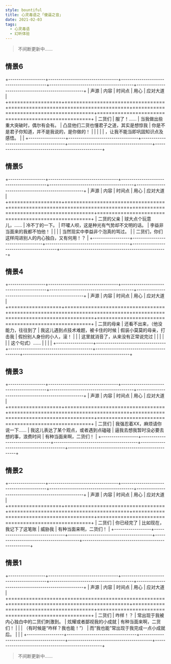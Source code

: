 ```yaml
---
style: bountiful
title: 心灵毒语之「傻逼之音」
date: 2021-02-03
tags:
  - 心灵毒语
  - 幻听体验
---
```


> 不间断更新中……

<div class="scenes">
<style>
@media only screen and (min-width: 1080px) {
  .markdown-body .scenes ~ table td { padding: 0.1em 0.3em; }
  .markdown-body .scenes ~ table th { width: calc(50% / 3); }
  .markdown-body .scenes ~ table th:first-of-type { width: 14%; }
  .markdown-body .scenes ~ table th:last-of-type, .markdown-body .scenes ~ table td:last-of-type { width: 36%; border-left: solid 1px #888; }
}
</style>
</div>

## 情景6

+------------------+----------------------------------+-----------------------------------------+-----------------------------------------+----------------------------------------------------+
| 声源             | 内容                             | 时间点                                  | 用心                                    | 应对大道                                           |
+==================+==================================+=========================================+=========================================+====================================================+
| 二货们           | 服了！……                       | 当我做出些重大突破时，偶尔有会有。      | 凸显他们二货也懂君子之道，其实是想惊我  | 你是不是君子你知道，并不是我说的，是你做的！       |
|                  |                                  |                                         | ，让我不能当即巩固知识点及感悟。        |                                                    |
+------------------+----------------------------------+-----------------------------------------+-----------------------------------------+----------------------------------------------------+


## 情景5

+------------------+----------------------------------+-----------------------------------------+-----------------------------------------+----------------------------------------------------+
| 声源             | 内容                             | 时间点                                  | 用心                                    | 应对大道                                           |
+==================+==================================+=========================================+=========================================+====================================================+
| 二货的父亲       | 球大点个玩意儿，……             | 冷不丁的一下。                          | 吓嚯人呗，这是种光有气势却不文明的话。  | 李益非当面来的我都不怕他！                         |
|                  |                                  | 当然现实中李益非个泡真的骂过。          |                                         | 二货们，你们这样闯进别人的内心独白，又有何用！？   |
+------------------+----------------------------------+-----------------------------------------+-----------------------------------------+----------------------------------------------------+

## 情景4

+------------------+----------------------------------+-----------------------------------------+-----------------------------------------+----------------------------------------------------+
| 声源             | 内容                             | 时间点                                  | 用心                                    | 应对大道                                           |
+==================+==================================+=========================================+=========================================+====================================================+
| 二货的母亲       | 还看不出来，（他没能力，往往到了 | 我这儿遇到点技术难题，被卡住的时候      | 假装小莫莫的母亲，打击我                | 假扮别人身份的小人，滚！                           |
|                  | 这里就消音了，从来没有正常说完过 |                                         |                                         |                                                    |
|                  | 这个句式）……                   |                                         |                                         |                                                    |
+------------------+----------------------------------+-----------------------------------------+-----------------------------------------+----------------------------------------------------+

## 情景3

+------------------+----------------------------------+-----------------------------------------+-----------------------------------------+----------------------------------------------------+
| 声源             | 内容                             | 时间点                                  | 用心                                    | 应对大道                                           |
+==================+==================================+=========================================+=========================================+====================================================+
| 二货们           | 我强忍着XX，麻烦请你说一下……   | 我这儿表达了某个观点，或者遇到点磕碰    | 逼我去想我暂时没必要去想的事，浪费时间  | 有种当面来啊，二货们！                             |
+------------------+----------------------------------+-----------------------------------------+-----------------------------------------+----------------------------------------------------+

## 情景2

+------------------+----------------------------------+-----------------------------------------+-----------------------------------------+----------------------------------------------------+
| 声源             | 内容                             | 时间点                                  | 用心                                    | 应对大道                                           |
+==================+==================================+=========================================+=========================================+====================================================+
| 二货们           | 你已经完了                       | 比如现在，我记下了这笔账                | 威胁我                                  | 有种当面来啊，二货们！                             |
+------------------+----------------------------------+-----------------------------------------+-----------------------------------------+----------------------------------------------------+

## 情景1

+------------------+----------------------------------+-----------------------------------------+-----------------------------------------+----------------------------------------------------+
| 声源             | 内容                             | 时间点                                  | 用心                                    | 应对大道                                           |
+==================+==================================+=========================================+=========================================+====================================================+
| 二货们           | 咋样！？                         | 常出现于我被内心独白中的二货们刺激到。  | 炫耀或者鄙视我的小成就                  | 有种当面来啊，二货们！                             |
|                  | （有时候是“咋样？我也能！”）     | 而“我也能”常出现于我完成一点小成就后。  |                                         |                                                    |
+------------------+----------------------------------+-----------------------------------------+-----------------------------------------+----------------------------------------------------+

> 不间断更新中……
